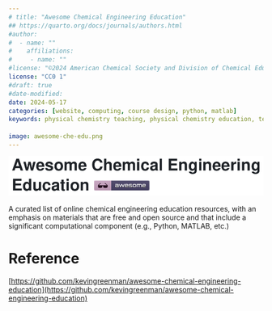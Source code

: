 ```yaml
---
# title: "Awesome Chemical Engineering Education"
## https://quarto.org/docs/journals/authors.html
#author:
#  - name: ""
#    affiliations:
#     - name: ""
#license: "©2024 American Chemical Society and Division of Chemical Education, Inc."
license: "CC0 1"
#draft: true
#date-modified:
date: 2024-05-17
categories: [website, computing, course design, python, matlab]
keywords: physical chemistry teaching, physical chemistry education, teaching resources, chemical engineering teaching

image: awesome-che-edu.png
---
```

<img src="awesome-che-edu.png"/>

A curated list of online chemical engineering education resources, with an emphasis on materials that are free and open source and that include a significant computational component (e.g., Python, MATLAB, etc.)


# Reference

[https://github.com/kevingreenman/awesome-chemical-engineering-education](https://github.com/kevingreenman/awesome-chemical-engineering-education)

